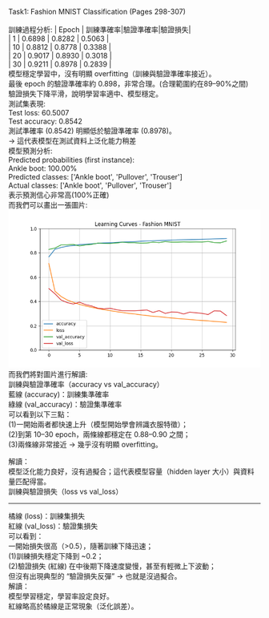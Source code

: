 Task1: Fashion MNIST Classification (Pages 298-307)\
\
訓練過程分析:
| Epoch | 訓練準確率|驗證準確率|驗證損失|\
| 1     | 0.6898 | 0.8282 | 0.5063 |\
| 10    | 0.8812 | 0.8778 | 0.3388 |\
| 20    | 0.9017 | 0.8930 | 0.3018 |\
| 30    | 0.9211 | 0.8978 | 0.2839 |\
模型穩定學習中，沒有明顯 overfitting（訓練與驗證準確率接近）。\
最後 epoch 的驗證準確率約 0.898，非常合理。(合理範圍約在89–90%之間)\
驗證損失下降平滑，說明學習率適中、模型穩定。
\
測試集表現:\
Test loss: 60.5007\
Test accuracy: 0.8542\
測試準確率 (0.8542) 明顯低於驗證準確率 (0.8978)。\
→ 這代表模型在測試資料上泛化能力稍差
\
模型預測分析:\
Predicted probabilities (first instance):\
  Ankle boot: 100.00%\
Predicted classes: ['Ankle boot', 'Pullover', 'Trouser']\
Actual classes: ['Ankle boot', 'Pullover', 'Trouser']\
表示預測信心非常高(100%正確)
\
而我們可以畫出一張圖片:\
![image](Figure_1.png)\
而我們將對圖片進行解讀:\
訓練與驗證準確率（accuracy vs val_accuracy）\
藍線 (accuracy)：訓練集準確率\
綠線 (val_accuracy)：驗證集準確率\
可以看到以下三點：\
(1)一開始兩者都快速上升（模型開始學會辨識衣服特徵）；\
(2)到第 10–30 epoch，兩條線都穩定在 0.88–0.90 之間；\
(3)兩條線非常接近 → 幾乎沒有明顯 overfitting。

解讀：\
模型泛化能力良好，沒有過擬合；這代表模型容量（hidden layer 大小）與資料量匹配得當。\
訓練與驗證損失（loss vs val_loss）

--------------------------------------------------------------------
橘線 (loss)：訓練集損失\
紅線 (val_loss)：驗證集損失\
可以看到：\
一開始損失很高（>0.5），隨著訓練下降迅速；\
(1)訓練損失穩定下降到 ~0.2；\
(2)驗證損失 (紅線) 在中後期下降速度變慢，甚至有輕微上下波動；\
但沒有出現典型的 “驗證損失反彈” → 也就是沒過擬合。\
解讀：\
模型學習穩定，學習率設定良好。\
紅線略高於橘線是正常現象（泛化誤差）。
